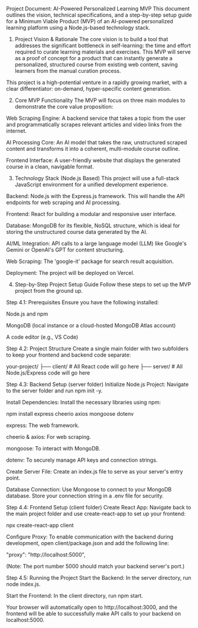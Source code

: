 Project Document: AI-Powered Personalized Learning MVP
This document outlines the vision, technical specifications, and a step-by-step setup guide for a Minimum Viable Product (MVP) of an AI-powered personalized learning platform using a Node.js-based technology stack.

1. Project Vision & Rationale
The core vision is to build a tool that addresses the significant bottleneck in self-learning: the time and effort required to curate learning materials and exercises. This MVP will serve as a proof of concept for a product that can instantly generate a personalized, structured course from existing web content, saving learners from the manual curation process.

This project is a high-potential venture in a rapidly growing market, with a clear differentiator: on-demand, hyper-specific content generation.

2. Core MVP Functionality
The MVP will focus on three main modules to demonstrate the core value proposition:

Web Scraping Engine: A backend service that takes a topic from the user and programmatically scrapes relevant articles and video links from the internet.

AI Processing Core: An AI model that takes the raw, unstructured scraped content and transforms it into a coherent, multi-module course outline.

Frontend Interface: A user-friendly website that displays the generated course in a clean, navigable format.

3. Technology Stack (Node.js Based)
This project will use a full-stack JavaScript environment for a unified development experience.

Backend: Node.js with the Express.js framework. This will handle the API endpoints for web scraping and AI processing.

Frontend: React for building a modular and responsive user interface.

Database: MongoDB for its flexible, NoSQL structure, which is ideal for storing the unstructured course data generated by the AI.

AI/ML Integration: API calls to a large language model (LLM) like Google's Gemini or OpenAI's GPT for content structuring.

Web Scraping: The 'google-it' package for search result acquisition.

Deployment: The project will be deployed on Vercel.

4. Step-by-Step Project Setup Guide
Follow these steps to set up the MVP project from the ground up.

Step 4.1: Prerequisites
Ensure you have the following installed:

Node.js and npm

MongoDB (local instance or a cloud-hosted MongoDB Atlas account)

A code editor (e.g., VS Code)

Step 4.2: Project Structure
Create a single main folder with two subfolders to keep your frontend and backend code separate:

your-project/
├── client/          # All React code will go here
├── server/          # All Node.js/Express code will go here

Step 4.3: Backend Setup (server folder)
Initialize Node.js Project: Navigate to the server folder and run npm init -y.

Install Dependencies: Install the necessary libraries using npm:

npm install express cheerio axios mongoose dotenv

express: The web framework.

cheerio & axios: For web scraping.

mongoose: To interact with MongoDB.

dotenv: To securely manage API keys and connection strings.

Create Server File: Create an index.js file to serve as your server's entry point.

Database Connection: Use Mongoose to connect to your MongoDB database. Store your connection string in a .env file for security.

Step 4.4: Frontend Setup (client folder)
Create React App: Navigate back to the main project folder and use create-react-app to set up your frontend:

npx create-react-app client

Configure Proxy: To enable communication with the backend during development, open client/package.json and add the following line:

"proxy": "http://localhost:5000",

(Note: The port number 5000 should match your backend server's port.)

Step 4.5: Running the Project
Start the Backend: In the server directory, run node index.js.

Start the Frontend: In the client directory, run npm start.

Your browser will automatically open to http://localhost:3000, and the frontend will be able to successfully make API calls to your backend on localhost:5000.